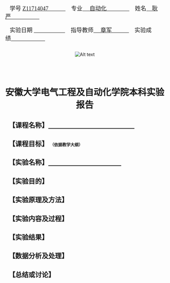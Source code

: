 <br>&emsp;<font size=4 face="宋体">学号 <u>Z11714047&emsp;&emsp;&emsp;</u>&emsp;专业<u> &emsp;自动化&emsp;&emsp;&emsp;&emsp;</u>&emsp;姓名<u>&emsp;耿严&emsp;&emsp;&emsp;&emsp;&emsp;</u></font></br>
<br>&emsp;<font size=4 face="宋体">实验日期 <u>&emsp;&emsp;&emsp;&ensp;&emsp;&emsp;</u>&emsp;指导教师<u> &emsp;章军&emsp;&emsp;&emsp;</u>&emsp;实验成绩<u>&emsp;&emsp;&emsp;&emsp;&emsp;&emsp;</u></font></br>
<br><center>![Alt text](https://raw.githubusercontent.com/gYANnnnn/AHU/master/lab_report/1.png)</center></br>
# <br><center><font  face="华文新魏">安徽大学电气工程及自动化学院本科实验报告</font></center></b>
## &ensp;<font face="Microsoft JhengHei">【课程名称】<u>&emsp;&emsp;&emsp;&emsp;&emsp;&emsp;&emsp;&emsp;&emsp;&emsp;&emsp;&emsp;&emsp;</u></font>
## &ensp;<font face="Microsoft JhengHei">【课程目标】</font> <font face="宋体" size=2>（依据教学大纲）</font>
## &ensp;<font face="Microsoft JhengHei">【实验名称】<u>&emsp;&emsp;&emsp;&emsp;&emsp;&emsp;&emsp;&emsp;&emsp;&emsp;&emsp;</u></font>
## &ensp;<font face="Microsoft JhengHei">【实验目的】</font>
## &ensp;<font face="Microsoft JhengHei">【实验原理及方法】</font>
## &ensp;<font face="Microsoft JhengHei">【实验内容及过程】</font>
## &ensp;<font face="Microsoft JhengHei">【实验结果】</font>
## &ensp;<font face="Microsoft JhengHei">【数据分析及处理】</font>
## &ensp;<font face="Microsoft JhengHei">【总结或讨论】</font>

